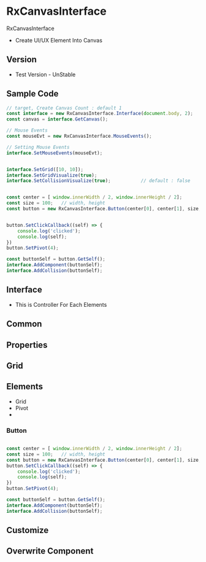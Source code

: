 # RxCanvasInterface
RxCanvasInterface

* Create UI/UX Element Into Canvas

## Version
* Test Version - UnStable


## Sample Code

```javascript
// target, Create Canvas Count : default 1
const interface = new RxCanvasInterface.Interface(document.body, 2);
const canvas = interface.GetCanvas();

// Mouse Events
const mouseEvt = new RxCanvasInterface.MouseEvents();

// Setting Mouse Events
interface.SetMouseEvents(mouseEvt);


interface.SetGrid([10, 10]);
interface.SetGridVisualize(true);
interface.SetCollisionVisualize(true);           // default : false


const center = [ window.innerWidth / 2, window.innerHeight / 2];
const size = 100;   // width, height
const button = new RxCanvasInterface.Button(center[0], center[1], size, size);


button.SetClickCallback((self) => {
    console.log('clicked');
    console.log(self);
})
button.SetPivot(4);

const buttonSelf = button.GetSelf();
interface.AddComponent(buttonSelf);
interface.AddCollision(buttonSelf);

```

## Interface
* This is Controller For Each Elements




## Common

## Properties
## Grid

## Elements
* Grid
* Pivot
*
### Button

```javascript

const center = [ window.innerWidth / 2, window.innerHeight / 2];
const size = 100;   // width, height
const button = new RxCanvasInterface.Button(center[0], center[1], size, size);
button.SetClickCallback((self) => {
    console.log('clicked');
    console.log(self);
})
button.SetPivot(4);

const buttonSelf = button.GetSelf();
interface.AddComponent(buttonSelf);
interface.AddCollision(buttonSelf);

```




## Customize
## Overwrite Component

